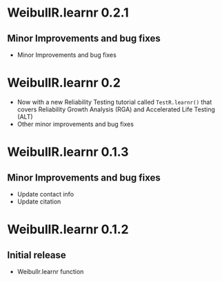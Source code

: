 # WeibullR.learnr 0.2.1

## Minor Improvements and bug fixes

* Minor Improvements and bug fixes

# WeibullR.learnr 0.2

* Now with a new Reliability Testing tutorial called `TestR.learnr()` that covers Reliability Growth Analysis (RGA) and Accelerated Life Testing (ALT)
* Other minor improvements and bug fixes

# WeibullR.learnr 0.1.3

## Minor Improvements and bug fixes

* Update contact info
* Update citation

# WeibullR.learnr 0.1.2

## Initial release

* Weibullr.learnr function
